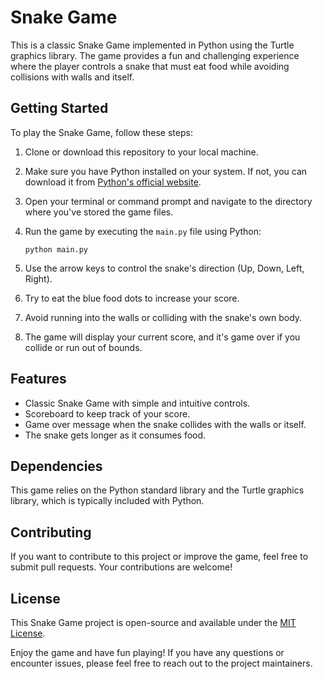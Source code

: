 # Snake Game

This is a classic Snake Game implemented in Python using the Turtle graphics library. The game provides a fun and challenging experience where the player controls a snake that must eat food while avoiding collisions with walls and itself.

## Getting Started

To play the Snake Game, follow these steps:

1. Clone or download this repository to your local machine.

2. Make sure you have Python installed on your system. If not, you can download it from [Python's official website](https://www.python.org/downloads/).

3. Open your terminal or command prompt and navigate to the directory where you've stored the game files.

4. Run the game by executing the `main.py` file using Python:

   ```python main.py```

5. Use the arrow keys to control the snake's direction (Up, Down, Left, Right).

6. Try to eat the blue food dots to increase your score.

7. Avoid running into the walls or colliding with the snake's own body.

8. The game will display your current score, and it's game over if you collide or run out of bounds.

## Features

- Classic Snake Game with simple and intuitive controls.
- Scoreboard to keep track of your score.
- Game over message when the snake collides with the walls or itself.
- The snake gets longer as it consumes food.

## Dependencies

This game relies on the Python standard library and the Turtle graphics library, which is typically included with Python.

## Contributing

If you want to contribute to this project or improve the game, feel free to submit pull requests. Your contributions are welcome!

## License

This Snake Game project is open-source and available under the [MIT License](LICENSE).

Enjoy the game and have fun playing! If you have any questions or encounter issues, please feel free to reach out to the project maintainers.